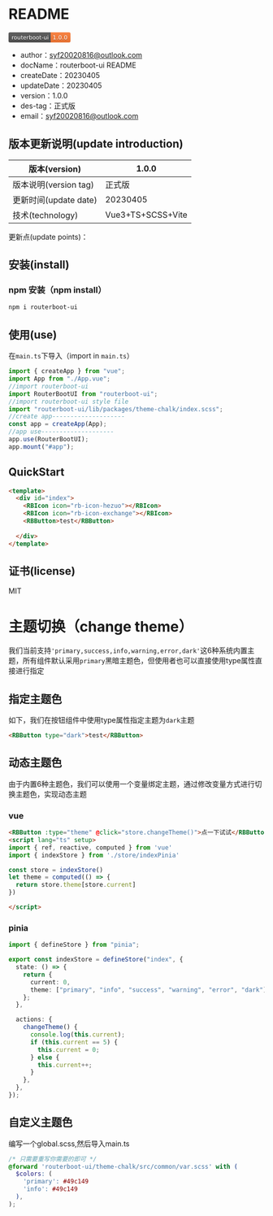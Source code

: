 # README

<svg xmlns="http://www.w3.org/2000/svg" xmlns:xlink="http://www.w3.org/1999/xlink" width="122" height="20" role="img" aria-label="routerboot-ui: 1.0.0"><title>routerboot-ui: 1.0.0</title><linearGradient id="s" x2="0" y2="100%"><stop offset="0" stop-color="#bbb" stop-opacity=".1"/><stop offset="1" stop-opacity=".1"/></linearGradient><clipPath id="r"><rect width="122" height="20" rx="3" fill="#fff"/></clipPath><g clip-path="url(#r)"><rect width="83" height="20" fill="#555"/><rect x="83" width="39" height="20" fill="#fe7d37"/><rect width="122" height="20" fill="url(#s)"/></g><g fill="#fff" text-anchor="middle" font-family="Verdana,Geneva,DejaVu Sans,sans-serif" text-rendering="geometricPrecision" font-size="110"><text aria-hidden="true" x="425" y="150" fill="#010101" fill-opacity=".3" transform="scale(.1)" textLength="730">routerboot-ui</text><text x="425" y="140" transform="scale(.1)" fill="#fff" textLength="730">routerboot-ui</text><text aria-hidden="true" x="1015" y="150" fill="#010101" fill-opacity=".3" transform="scale(.1)" textLength="290">1.0.0</text><text x="1015" y="140" transform="scale(.1)" fill="#fff" textLength="290">1.0.0</text></g><script xmlns=""/></svg>

- author：syf20020816@outlook.com
- docName：routerboot-ui README
- createDate：20230405
- updateDate：20230405
- version：1.0.0
- des-tag：正式版
- email：syf20020816@outlook.com

## 版本更新说明(update introduction)

| 版本(version)         | 1.0.0        |
| --------------------- | ------------ |
| 版本说明(version tag) | 正式版 |
| 更新时间(update date) | 20230405    |
| 技术(technology)      | Vue3+TS+SCSS+Vite |

更新点(update points)：



## 安装(install)

### npm 安装（npm install）

```bash
npm i routerboot-ui
```

## 使用(use)

在`main.ts`下导入（import in `main.ts`）

```typescript
import { createApp } from "vue";
import App from "./App.vue";
//import routerboot-ui
import RouterBootUI from "routerboot-ui";
//import routerboot-ui style file
import "routerboot-ui/lib/packages/theme-chalk/index.scss";
//create app--------------------
const app = createApp(App);
//app use--------------------
app.use(RouterBootUI);
app.mount("#app");
```

## QuickStart

``` html
<template>
  <div id="index">
    <RBIcon icon="rb-icon-hezuo"></RBIcon>
    <RBIcon icon="rb-icon-exchange"></RBIcon>
    <RBButton>test</RBButton>
    
  </div>
</template>
```

##  证书(license)

MIT

# 主题切换（change theme）

我们当前支持`'primary,success,info,warning,error,dark'`这6种系统内置主题，所有组件默认采用`primary`黑暗主题色，但使用者也可以直接使用type属性直接进行指定

## 指定主题色

如下，我们在按钮组件中使用type属性指定主题为`dark`主题

```html
<RBButton type="dark">test</RBButton>
```

## 动态主题色

由于内置6种主题色，我们可以使用一个变量绑定主题，通过修改变量方式进行切换主题色，实现动态主题
### vue

```html
<RBButton :type="theme" @click="store.changeTheme()">点一下试试</RBButton>
<script lang="ts" setup>
import { ref, reactive, computed } from 'vue'
import { indexStore } from './store/indexPinia'

const store = indexStore()
let theme = computed(() => {
  return store.theme[store.current]
})

</script>
```
### pinia
```typescript
import { defineStore } from "pinia";

export const indexStore = defineStore("index", {
  state: () => {
    return {
      current: 0,
      theme: ["primary", "info", "success", "warning", "error", "dark"],
    };
  },

  actions: {
    changeTheme() {
      console.log(this.current);
      if (this.current == 5) {
        this.current = 0;
      } else {
        this.current++;
      }
    },
  },
});

```

## 自定义主题色

编写一个global.scss,然后导入main.ts
```scss
/* 只需要重写你需要的即可 */
@forward 'routerboot-ui/theme-chalk/src/common/var.scss' with (
  $colors: (
    'primary': #49c149
    'info': #49c149
  ),
);

```